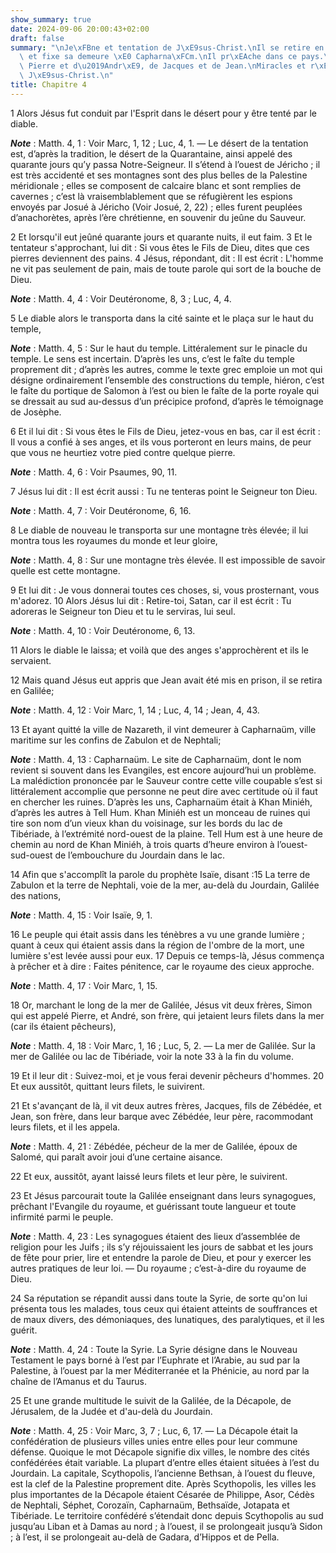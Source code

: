```yaml
---
show_summary: true
date: 2024-09-06 20:00:43+02:00
draft: false
summary: "\nJe\xFBne et tentation de J\xE9sus-Christ.\nIl se retire en Galil\xE9e\
  \ et fixe sa demeure \xE0 Capharna\xFCm.\nIl pr\xEAche dans ce pays.\nVocation de\
  \ Pierre et d\u2019Andr\xE9, de Jacques et de Jean.\nMiracles et r\xE9putation de\
  \ J\xE9sus-Christ.\n"
title: Chapitre 4
---
```





1 Alors Jésus fut conduit par l'Esprit dans le désert pour y être tenté par le diable.

***Note*** :  Matth. 4, 1 : Voir Marc, 1, 12 ; Luc, 4, 1. ― Le désert de la tentation est, d’après la tradition, le désert de la Quarantaine, ainsi appelé des quarante jours qu’y passa Notre-Seigneur. Il s’étend à l’ouest de Jéricho ; il est très accidenté et ses montagnes sont des plus belles de la Palestine méridionale ; elles se composent de calcaire blanc et sont remplies de cavernes ; c’est là vraisemblablement que se réfugièrent les espions envoyés par Josué à Jéricho (Voir Josué, 2, 22) ; elles furent peuplées d’anachorètes, après l’ère chrétienne, en souvenir du jeûne du Sauveur.

2 Et lorsqu'il eut jeûné quarante jours et quarante nuits, il eut faim. 3 Et le tentateur s'approchant, lui dit : Si vous êtes le Fils de Dieu, dites que ces pierres deviennent des pains. 4 Jésus, répondant, dit : Il est écrit : L'homme ne vit pas seulement de pain, mais de toute parole qui sort de la bouche de Dieu.

***Note*** :  Matth. 4, 4 : Voir Deutéronome, 8, 3 ; Luc, 4, 4.

5 Le diable alors le transporta dans la cité sainte et le plaça sur le haut du temple,

***Note*** :  Matth. 4, 5 : Sur le haut du temple. Littéralement sur le pinacle du temple. Le sens est incertain. D’après les uns, c’est le faîte du temple proprement dit ; d’après les autres, comme le texte grec emploie un mot qui désigne ordinairement l’ensemble des constructions du temple, hiéron, c’est le faîte du portique de Salomon à l’est ou bien le faîte de la porte royale qui se dressait au sud au-dessus d’un précipice profond, d’après le témoignage de Josèphe.

6 Et il lui dit : Si vous êtes le Fils de Dieu, jetez-vous en bas, car il est écrit : Il vous a confié à ses anges, et ils vous porteront en leurs mains, de peur que vous ne heurtiez votre pied contre quelque pierre.

***Note*** :  Matth. 4, 6 : Voir Psaumes, 90, 11.

7 Jésus lui dit : Il est écrit aussi : Tu ne tenteras point le Seigneur ton Dieu.

***Note*** :  Matth. 4, 7 : Voir Deutéronome, 6, 16.

8 Le diable de nouveau le transporta sur une montagne très élevée; il lui montra tous les royaumes du monde et leur gloire,

***Note*** :  Matth. 4, 8 : Sur une montagne très élevée. Il est impossible de savoir quelle est cette montagne.

9 Et lui dit : Je vous donnerai toutes ces choses, si, vous prosternant, vous m'adorez. 10 Alors Jésus lui dit : Retire-toi, Satan, car il est écrit : Tu adoreras le Seigneur ton Dieu et tu le serviras, lui seul.

***Note*** :  Matth. 4, 10 : Voir Deutéronome, 6, 13.

11 Alors le diable le laissa; et voilà que des anges s'approchèrent et ils le servaient.


12 Mais quand Jésus eut appris que Jean avait été mis en prison, il se retira en Galilée;

***Note*** :  Matth. 4, 12 : Voir Marc, 1, 14 ; Luc, 4, 14 ; Jean, 4, 43.

13 Et ayant quitté la ville de Nazareth, il vint demeurer à Capharnaüm, ville maritime sur les confins de Zabulon et de Nephtali;

***Note*** :  Matth. 4, 13 : Capharnaüm. Le site de Capharnaüm, dont le nom revient si souvent dans les Evangiles, est encore aujourd’hui un problème. La malédiction prononcée par le Sauveur contre cette ville coupable s’est si littéralement accomplie que personne ne peut dire avec certitude où il faut en chercher les ruines. D’après les uns, Capharnaüm était à Khan Miniéh, d’après les autres à Tell Hum. Khan Miniéh est un monceau de ruines qui tire son nom d’un vieux khan du voisinage, sur les bords du lac de Tibériade, à l’extrémité nord-ouest de la plaine. Tell Hum est à une heure de chemin au nord de Khan Miniéh, à trois quarts d’heure environ à l’ouest-sud-ouest de l’embouchure du Jourdain dans le lac.

14 Afin que s'accomplît la parole du prophète Isaïe, disant :15 La terre de Zabulon et la terre de Nephtali, voie de la mer, au-delà du Jourdain, Galilée des nations,

***Note*** :  Matth. 4, 15 : Voir Isaïe, 9, 1.

16 Le peuple qui était assis dans les ténèbres a vu une grande lumière ; quant à ceux qui étaient assis dans la région de l'ombre de la mort, une lumière s'est levée aussi pour eux. 17 Depuis ce temps-là, Jésus commença à prêcher et à dire : Faites pénitence, car le royaume des cieux approche.

***Note*** :  Matth. 4, 17 : Voir Marc, 1, 15.


18 Or, marchant le long de la mer de Galilée, Jésus vit deux frères, Simon qui est appelé Pierre, et André, son frère, qui jetaient leurs filets dans la mer (car ils étaient pêcheurs),

***Note*** :  Matth. 4, 18 : Voir Marc, 1, 16 ; Luc, 5, 2. ― La mer de Galilée. Sur la mer de Galilée ou lac de Tibériade, voir la note 33 à la fin du volume.

19 Et il leur dit : Suivez-moi, et je vous ferai devenir pêcheurs d'hommes. 20 Et eux aussitôt, quittant leurs filets, le suivirent.

21 Et s'avançant de là, il vit deux autres frères, Jacques, fils de Zébédée, et Jean, son frère, dans leur barque avec Zébédée, leur père, racommodant leurs filets, et il les appela.

***Note*** :  Matth. 4, 21 : Zébédée, pécheur de la mer de Galilée, époux de Salomé, qui paraît avoir joui d’une certaine aisance.

22 Et eux, aussitôt, ayant laissé leurs filets et leur père, le suivirent.


23 Et Jésus parcourait toute la Galilée enseignant dans leurs synagogues, prêchant l'Evangile du royaume, et guérissant toute langueur et toute infirmité parmi le peuple.

***Note*** :  Matth. 4, 23 : Les synagogues étaient des lieux d’assemblée de religion pour les Juifs ; ils s’y réjouissaient les jours de sabbat et les jours de fête pour prier, lire et entendre la parole de Dieu, et pour y exercer les autres pratiques de leur loi. ― Du royaume ; c’est-à-dire du royaume de Dieu.

24 Sa réputation se répandit aussi dans toute la Syrie, de sorte qu'on lui présenta tous les malades, tous ceux qui étaient atteints de souffrances et de maux divers, des démoniaques, des lunatiques, des paralytiques, et il les guérit.

***Note*** :  Matth. 4, 24 : Toute la Syrie. La Syrie désigne dans le Nouveau Testament le pays borné à l’est par l’Euphrate et l’Arabie, au sud par la Palestine, à l’ouest par la mer Méditerranée et la Phénicie, au nord par la chaîne de l’Amanus et du Taurus.

25 Et une grande multitude le suivit de la Galilée, de la Décapole, de Jérusalem, de la Judée et d'au-delà du Jourdain.

***Note*** :  Matth. 4, 25 : Voir Marc, 3, 7 ; Luc, 6, 17. ― La Décapole était la confédération de plusieurs villes unies entre elles pour leur commune défense. Quoique le mot Décapole signifie dix villes, le nombre des cités confédérées était variable. La plupart d’entre elles étaient situées à l’est du Jourdain. La capitale, Scythopolis, l’ancienne Bethsan, à l’ouest du fleuve, est la clef de la Palestine proprement dite. Après Scythopolis, les villes les plus importantes de la Décapole étaient Césarée de Philippe, Asor, Cédès de Nephtali, Séphet, Corozaïn, Capharnaüm, Bethsaïde, Jotapata et Tibériade. Le territoire confédéré s’étendait donc depuis Scythopolis au sud jusqu’au Liban et à Damas au nord ; à l’ouest, il se prolongeait jusqu’à Sidon ; à l’est, il se prolongeait au-delà de Gadara, d’Hippos et de Pella.


